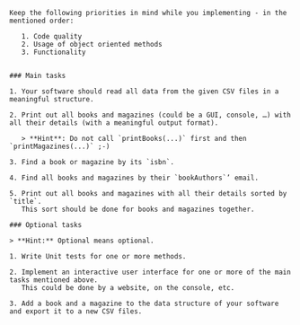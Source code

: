 



    Keep the following priorities in mind while you implementing - in the mentioned order:
    
       1. Code quality
       2. Usage of object oriented methods
       3. Functionality
    
    
    ### Main tasks
    
    1. Your software should read all data from the given CSV files in a meaningful structure.
    
    2. Print out all books and magazines (could be a GUI, console, …) with all their details (with a meaningful output format).
    
       > **Hint**: Do not call `printBooks(...)` first and then `printMagazines(...)` ;-)
    
    3. Find a book or magazine by its `isbn`.
    
    4. Find all books and magazines by their `bookAuthors`’ email.
    
    5. Print out all books and magazines with all their details sorted by `title`.
       This sort should be done for books and magazines together.
    
    ### Optional tasks
    
    > **Hint:** Optional means optional.
    
    1. Write Unit tests for one or more methods.
    
    2. Implement an interactive user interface for one or more of the main tasks mentioned above.
       This could be done by a website, on the console, etc.
    
    3. Add a book and a magazine to the data structure of your software and export it to a new CSV files.
    
    